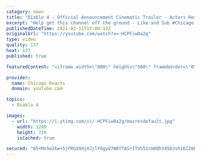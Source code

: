 ```yaml
---
category: news
title: "Diablo 4 - Official Announcement Cinematic Trailer - Actors React"
excerpt: "Help get this channel off the ground - Like and Sub #Chicago #Blind #React."
publishedDateTime: 2021-03-11T15:00:13Z
originalUrl: "https://youtube.com/watch?v=-HCPFiw0a2g"
type: video
quality: 137
heat: 137
published: true

featuredContent: "<iframe width=\"800\" height=\"500\" frameborder=\"0\" src=\"https://www.youtube.com/embed/-HCPFiw0a2g\" allow=\"accelerometer; autoplay; encrypted-media; gyroscope; picture-in-picture\" allowfullscreen></iframe>"

provider:
  name: Chicago Reacts
  domain: youtube.com

topics:
  - Diablo 4

images:
  - url: "https://i.ytimg.com/vi/-HCPFiw0a2g/maxresdefault.jpg"
    width: 1280
    height: 720
    isCached: true

secured: "K5+Mo5w1kw+5jFRGX94jXJjlYOgyd7W0YTAS+ITVh5Icm8QhV45DJsh16IZmDSfBwRRYUtBkBdGi7BUXyKLYfyD9HWhrZ8N6jyAdcsG268oUzZxdTpDZoxffE6kS1GXTutQJUaUMrcX3+IJbNb9S1JCqiYrSLk6gAr2aRPy5cXg24hsme9foQf8XkISdN2cuxqJvF/d4Lh5Lj4MgKhWDNTnVKKGEDP1BhSMiShbyg9bBBtcZLp0hpX3+ojv27Bo/RsoTkleNwrGitv84Ui5T2OqKSLhQZ6yCLSylr2IR4n3DS9375+q68gaMW1iwAGxANdsYf/G/OSTNyTos9Tuc1/K+/IlHzBMyrjBXv/RXqJ+BLnyV4RJskaaKuNL7pAaErMxAlyIhst0OeLA9n0wNGy4H00Qt5+5mvBCn/zx1STuNqKrdlzVIeMTKSMszB97g;hVRlRaZQgUCaDpvK5r0qKA=="
---
```


